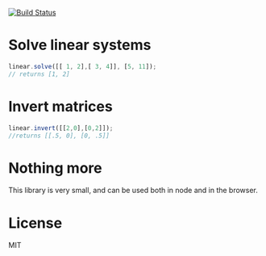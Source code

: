 [![Build Status](https://travis-ci.org/lovasoa/linear-solve.svg?branch=master)](https://travis-ci.org/lovasoa/linear-solve)

# Solve linear systems
```javascript
linear.solve([[ 1, 2],[ 3, 4]], [5, 11]);
// returns [1, 2]
```

# Invert matrices
```javascript
linear.invert([[2,0],[0,2]]);
//returns [[.5, 0], [0, .5]]
```

# Nothing more
This library is very small, and can be used both in node and in the browser.

# License
MIT
